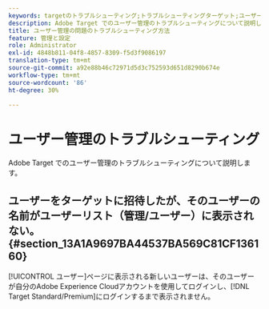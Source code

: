 ```yaml
---
keywords: targetのトラブルシューティング;トラブルシューティングターゲット;ユーザー;ユーザー管理
description: Adobe Target でのユーザー管理のトラブルシューティングについて説明します。
title: ユーザー管理の問題のトラブルシューティング方法
feature: 管理と設定
role: Administrator
exl-id: 4848b811-04f8-4857-8309-f5d3f9086197
translation-type: tm+mt
source-git-commit: a92e88b46c72971d5d3c752593d651d8290b674e
workflow-type: tm+mt
source-wordcount: '86'
ht-degree: 30%

---
```


# ユーザー管理のトラブルシューティング

Adobe Target でのユーザー管理のトラブルシューティングについて説明します。

## ユーザーをターゲットに招待したが、そのユーザーの名前がユーザーリスト（管理/ユーザー）に表示されない。{#section_13A1A9697BA44537BA569C81CF136160}

[!UICONTROL ユーザー]ページに表示される新しいユーザーは、そのユーザーが自分のAdobe Experience Cloudアカウントを使用してログインし、[!DNL Target Standard/Premium]にログインするまで表示されません。
